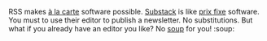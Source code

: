 RSS makes <a href="https://en.wikipedia.org/wiki/%C3%80_la_carte">à la carte</a> software possible. <a href="https://substack.com/">Substack</a> is like <a href="https://en.wiktionary.org/wiki/prix_fixe">prix fixe</a> software. You must to use their editor to publish a newsletter. No substitutions. But what if you already have an editor you like?  No <a href="https://www.youtube.com/watch?v=M2lfZg-apSA">soup</a> for you! :soup:
